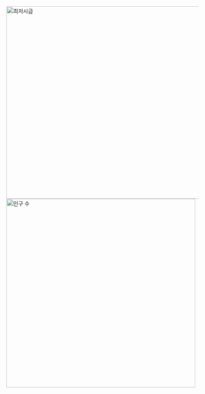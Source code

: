 <img src="https://github.com/user-attachments/assets/f3767c56-043a-4f92-ba15-953210e57478" width="505" alt="최저시급" />
<img src="https://github.com/skwnddp/skwnddp/assets/119595705/e5175c1d-6e32-4484-a942-d03c12f6ef7c" width="495" alt="인구 수" />
